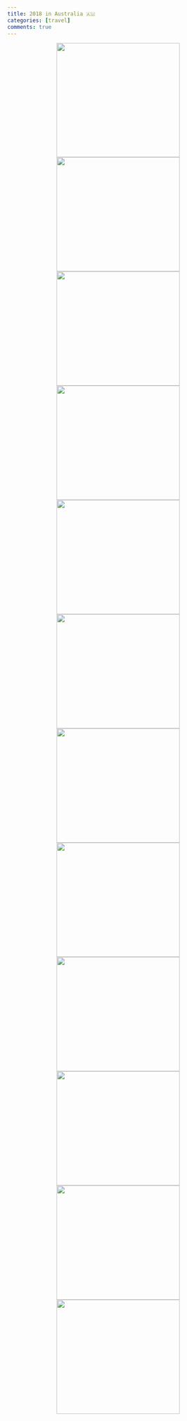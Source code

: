 ```yaml
---
title: 2018 in Australia 🇦🇺
categories: [travel]
comments: true
---
```

<div style="display: flex; flex-direction: column; justify-content: felx-start; align-content: center; align-items: center;">
  <div>
<img src="https://jieun-yyang.github.io/assets/img/perth1.JPG" style="width: 280px; height: 260px;"><br>
  </div>
  <div>
<img src="https://jieun-yyang.github.io/assets/img/perth2.jpg" style="width: 280px; height: 260px;"><br>
  </div>
  <div>
<img src="https://jieun-yyang.github.io/assets/img/perth3.jpg" style="width: 280px; height: 260px;"><br>
  </div>
    <div>
<img src="https://jieun-yyang.github.io/assets/img/perth4.jpg" style="width: 280px; height: 260px;"><br>
  </div>
      <div>
<img src="https://jieun-yyang.github.io/assets/img/perth5.JPG" style="width: 280px; height: 260px;"><br>
  </div>
        <div>
<img src="https://jieun-yyang.github.io/assets/img/perth6.jpg" style="width: 280px; height: 260px;"><br>
  </div>
          <div>
<img src="https://jieun-yyang.github.io/assets/img/perth7.jpg" style="width: 280px; height: 260px;"><br>
  </div>
            <div>
<img src="https://jieun-yyang.github.io/assets/img/perth8.jpg" style="width: 280px; height: 260px;"><br>
  </div>
              <div>
<img src="https://jieun-yyang.github.io/assets/img/perth9.jpg" style="width: 280px; height: 260px;"><br>
  </div>
                <div>
<img src="https://jieun-yyang.github.io/assets/img/perth10.JPG" style="width: 280px; height: 260px;"><br>
  </div>
                  <div>
<img src="https://jieun-yyang.github.io/assets/img/perth11.jpg" style="width: 280px; height: 260px;"><br>
  </div>
                    <div>
<img src="https://jieun-yyang.github.io/assets/img/perth12.jpg" style="width: 280px; height: 260px;"><br>
</div>
  </div>
